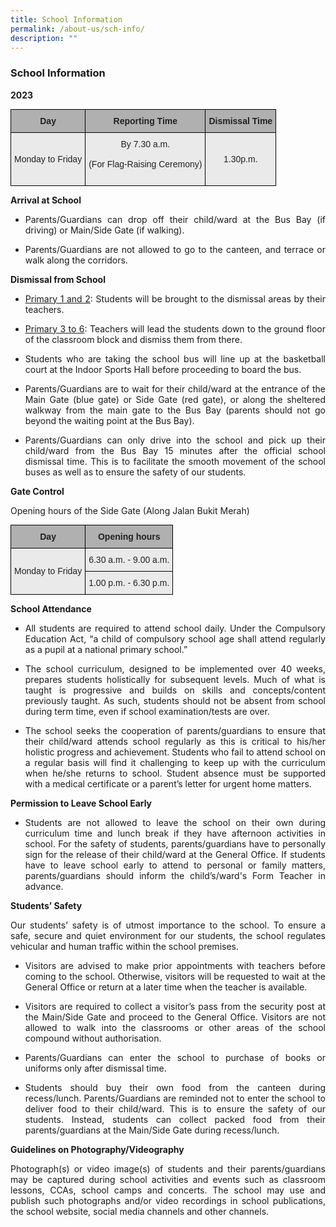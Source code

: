 ```yaml
---
title: School Information
permalink: /about-us/sch-info/
description: ""
---
```

### School Information

**2023**

<style type="text/css">
.tg  {border-collapse:collapse;border-spacing:0;margin:0px auto;}
.tg td{border-color:black;border-style:solid;border-width:1px;font-family:Arial, sans-serif;font-size:20px;
  overflow:hidden;padding:10px 5px;word-break:normal;}
.tg th{border-color:black;border-style:solid;border-width:1px;font-family:Arial, sans-serif;font-size:18px;
  font-weight:normal;overflow:hidden;padding:10px 5px;word-break:normal;}
.tg .tg-dwlh{background-color:#B0B0B0;color:#222;font-weight:bold;text-align:center;vertical-align:middle}
.tg .tg-ku5w{background-color:#EAEAEA;color:#222;text-align:center;vertical-align:middle}
</style>
<table class="tg">
<thead>
  <tr>
		<th class="tg-dwlh"><span style="color:#222;background-color:#B0B0B0">Day</span><br></th>
    <th class="tg-dwlh"><span style="color:#222;background-color:#B0B0B0">Reporting Time</span><br></th>
    <th class="tg-dwlh"><span style="color:#222;background-color:#B0B0B0">Dismissal Time</span><br></th>
  </tr>
</thead>
<tbody>
  <tr>
    <td class="tg-ku5w"><span style="color:#222;background-color:#EAEAEA">Monday to Friday</span></td>
    <td class="tg-ku5w"><span style="color:#222;background-color:#EAEAEA">By 7.30 a.m.</span><br><br><span style="color:#222;background-color:#EAEAEA">(For Flag-Raising Ceremony)</span><br><br></td>
    <td class="tg-ku5w"><span style="color:#222;background-color:#EAEAEA">1.30p.m.</span></td>
  </tr>
</tbody>
</table>


**Arrival at School**

* <p align="justify">Parents/Guardians can drop off their child/ward at the Bus Bay (if driving) or Main/Side Gate (if walking).</p>
*   <p align="justify">Parents/Guardians are not allowed to go to the canteen, and terrace or walk along the corridors.</p>

**Dismissal from School**  

*   <p align="justify"><u>Primary 1 and 2</u>: Students will be brought to the dismissal areas by their teachers.&nbsp;</p>

*   <p align="justify"><u>Primary 3 to 6</u>: Teachers will lead the students down to the ground floor of the classroom block and dismiss them from there.&nbsp;</p>

*   <p align="justify">Students who are taking the school bus will line up at the basketball court at the Indoor Sports Hall before proceeding to board the bus.</p>

*   <p align="justify">Parents/Guardians are to wait for their child/ward at the entrance of the Main Gate (blue gate) or Side Gate (red gate), or along the sheltered walkway from the main gate to the Bus Bay (parents should not go beyond the waiting point at the Bus Bay).&nbsp;</p>

*   <p align="justify">Parents/Guardians can only drive into the school and pick up their child/ward from the Bus Bay 15 minutes after the official school dismissal time. This is to facilitate the smooth movement of the school buses as well as to ensure the safety of our students.</p>

**Gate Control**  
  
Opening hours of the Side Gate (Along Jalan Bukit Merah)

<style type="text/css">
.tg  {border-collapse:collapse;border-spacing:0;margin:0px auto;}
.tg td{border-color:black;border-style:solid;border-width:1px;font-family:Arial, sans-serif;font-size:14px;
  overflow:hidden;padding:10px 5px;word-break:normal;}
.tg th{border-color:black;border-style:solid;border-width:1px;font-family:Arial, sans-serif;font-size:14px;
  font-weight:normal;overflow:hidden;padding:10px 5px;word-break:normal;}
.tg .tg-dwlh{background-color:#B0B0B0;color:#222;font-weight:bold;text-align:center;vertical-align:middle}
.tg .tg-ku5w{background-color:#EAEAEA;color:#222;text-align:center;vertical-align:middle}
</style>
<table class="tg">
<thead>
  <tr>
    <th class="tg-dwlh"><span style="color:#222;background-color:#B0B0B0">Day</span><br></th>
    <th class="tg-dwlh"><span style="color:#222;background-color:#B0B0B0">Opening hours</span><br></th>
  </tr>
</thead>
<tbody>
  <tr>
    <td class="tg-ku5w" rowspan="2"><span style="color:#222;background-color:#EAEAEA">Monday to Friday</span></td>
    <td class="tg-ku5w"><span style="color:#222;background-color:#EAEAEA">6.30 a.m. - 9.00 a.m.</span><br></td>
  </tr>
  <tr>
    <td class="tg-ku5w"><span style="color:#222;background-color:#EAEAEA">1.00 p.m. - 6.30 p.m.</span></td>
  </tr>
</tbody>
</table>

**School Attendance**  
  

*   <p align="justify">All students are required to attend school daily. Under the Compulsory Education Act, “a child of compulsory school age shall attend regularly as a pupil at a national primary school.”</p>

*   <p align="justify">The school curriculum, designed to be implemented over 40 weeks, prepares students holistically for subsequent levels. Much of what is taught is progressive and builds on skills and concepts/content previously taught. As such, students should not be absent from school during term time, even if school examination/tests are over.</p>

*   <p align="justify">The school seeks the cooperation of parents/guardians to ensure that their child/ward attends school regularly as this is critical to his/her holistic progress and achievement. Students who fail to attend school on a regular basis will find it challenging to keep up with the curriculum when he/she returns to school. Student absence must be supported with a medical certificate or a parent’s letter for urgent home matters.</p>

**Permission to Leave School Early**  
  
*   <p align="justify">Students are not allowed to leave the school on their own during curriculum time and lunch break if they have afternoon activities in school. For the safety of students, parents/guardians have to personally sign for the release of their child/ward at the General Office. If students have to leave school early to attend to personal or family matters, parents/guardians should inform the child’s/ward's Form Teacher in advance.</p>

**Students’ Safety**  
  
<p align="justify">Our students’ safety is of utmost importance to the school. To ensure a safe, secure and quiet environment for our students, the school regulates vehicular and human traffic within the school premises.</p>
  

*   <p align="justify">Visitors are advised to make prior appointments with teachers before coming to the school. Otherwise, visitors will be requested to wait at the General Office or return at a later time when the teacher is available.</p>

*   <p align="justify">Visitors are required to collect a visitor’s pass from the security post at the Main/Side Gate and proceed to the General Office. Visitors are not allowed to walk into the classrooms or other areas of the school compound without authorisation.</p>

*   <p align="justify">Parents/Guardians can enter the school to purchase of books or uniforms only after dismissal time.</p>
*   <p align="justify">Students should buy their own food from the canteen during recess/lunch. Parents/Guardians are reminded not to enter the school to deliver food to their child/ward. This is to ensure the safety of our students. Instead, students can collect packed food from their parents/guardians at the Main/Side Gate during recess/lunch.</p>

**Guidelines on Photography/Videography**

<p align="justify">Photograph(s) or video image(s) of students and their parents/guardians may be captured during school activities and events such as classroom lessons, CCAs, school camps and concerts. The school may use and publish such photographs and/or video recordings in school publications, the school website, social media channels and other channels.</p>